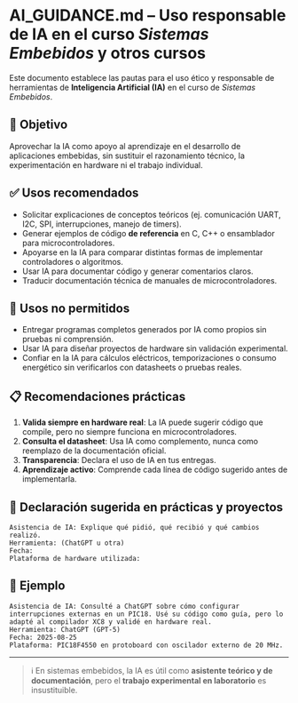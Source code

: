 # AI_GUIDANCE.md – Uso responsable de IA en el curso *Sistemas Embebidos* y otros cursos

Este documento establece las pautas para el uso ético y responsable de herramientas de **Inteligencia Artificial (IA)** en el curso de *Sistemas Embebidos*.

## 🎯 Objetivo
Aprovechar la IA como apoyo al aprendizaje en el desarrollo de aplicaciones embebidas, sin sustituir el razonamiento técnico, la experimentación en hardware ni el trabajo individual.

## ✅ Usos recomendados
- Solicitar explicaciones de conceptos teóricos (ej. comunicación UART, I2C, SPI, interrupciones, manejo de timers).
- Generar ejemplos de código **de referencia** en C, C++ o ensamblador para microcontroladores.
- Apoyarse en la IA para comparar distintas formas de implementar controladores o algoritmos.
- Usar IA para documentar código y generar comentarios claros.
- Traducir documentación técnica de manuales de microcontroladores.

## 🚫 Usos no permitidos
- Entregar programas completos generados por IA como propios sin pruebas ni comprensión.
- Usar IA para diseñar proyectos de hardware sin validación experimental.
- Confiar en la IA para cálculos eléctricos, temporizaciones o consumo energético sin verificarlos con datasheets o pruebas reales.

## 📋 Recomendaciones prácticas
1. **Valida siempre en hardware real**: La IA puede sugerir código que compile, pero no siempre funciona en microcontroladores.
2. **Consulta el datasheet**: Usa IA como complemento, nunca como reemplazo de la documentación oficial.
3. **Transparencia**: Declara el uso de IA en tus entregas.
4. **Aprendizaje activo**: Comprende cada línea de código sugerido antes de implementarla.

## 📌 Declaración sugerida en prácticas y proyectos

```text
Asistencia de IA: Explique qué pidió, qué recibió y qué cambios realizó.
Herramienta: (ChatGPT u otra)
Fecha:
Plataforma de hardware utilizada:
```

## 📌 Ejemplo
```text
Asistencia de IA: Consulté a ChatGPT sobre cómo configurar interrupciones externas en un PIC18. Usé su código como guía, pero lo adapté al compilador XC8 y validé en hardware real.
Herramienta: ChatGPT (GPT-5)
Fecha: 2025-08-25
Plataforma: PIC18F4550 en protoboard con oscilador externo de 20 MHz.
```

---

> ℹ️ En sistemas embebidos, la IA es útil como **asistente teórico y de documentación**, pero el **trabajo experimental en laboratorio** es insustituible.
